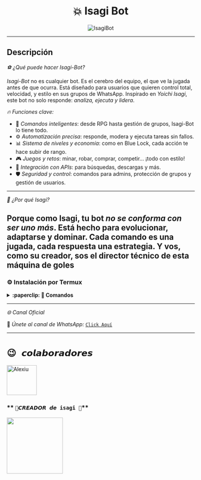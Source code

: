 <h1 align="center">💥 Isagi Bot</h1>
<p align="center">
  <img src="https://i.pinimg.com/originals/7b/5e/3e/7b5e3e3e3e3e3e3e3e3e3e3e3e3e3e.jpg" alt="IsagiBot" style="max-width: 100%;">
</p>

---

## Descripción


*⚽️ ¿Qué puede hacer Isagi-Bot?*

*Isagi-Bot* no es cualquier bot. Es el cerebro del equipo, el que ve la jugada antes de que ocurra. Está diseñado para usuarios que quieren control total, velocidad, y estilo en sus grupos de WhatsApp. Inspirado en _Yoichi Isagi_, este bot no solo responde: *analiza, ejecuta y lidera*.

*🔥 Funciones clave:*
- 🧠 *Comandos inteligentes*: desde RPG hasta gestión de grupos, Isagi-Bot lo tiene todo.
- ⚙️ *Automatización precisa*: responde, modera y ejecuta tareas sin fallos.
- 📊 *Sistema de niveles y economía*: como en Blue Lock, cada acción te hace subir de rango.
- 🎮 *Juegos y retos*: minar, robar, comprar, competir… ¡todo con estilo!
- 🧩 *Integración con APIs*: para búsquedas, descargas y más.
- 🛡️ *Seguridad y control*: comandos para admins, protección de grupos y gestión de usuarios.

---

*🧠 ¿Por qué Isagi?*

Porque como Isagi, tu bot *no se conforma con ser uno más*. Está hecho para evolucionar, adaptarse y dominar. Cada comando es una jugada, cada respuesta una estrategia. Y vos, como su creador, sos el director técnico de esta máquina de goles
---

### **⚙️ Instalación por Termux**

<details>
 <summary><b>:paperclip: 🖤 Comandos</b></summary>

<img src="" alt="IsagiBot" style="width: 100%; height: auto; max-width: 500px;">

> Nota: Copie y pegue los comandos en Termux uno por uno.
```bash
termux-setup-storage
```

```bash
apt update && apt upgrade && pkg install -y git nodejs ffmpeg imagemagick yarn
```

```bash
git clone https://github.com/David-Chian/Isagi-Bot-MD && cd Isagi-Bot-MD
```

```bash
yarn install
```

```bash
npm install
```

```bash
npm update
```

```bash
npm start
```

> Si aparece (Y/I/N/O/D/Z) [default=N]? use la letra "y" + "ENTER" para continuar con la instalación

*⚙️ Activar en caso de detenerse en Termux*

```bash
cd Isagi-Bot-MD
npm start
```

</details>

---

*🌐 Canal Oficial*

💬 *Únete al canal de WhatsApp:* [`Click Aquí`](https://whatsapp.com/channel/0029VbBG4i2GE56rSgXsqw2W)

---

# **`😉 𝙘𝙤𝙡𝙖𝙗𝙤𝙧𝙖𝙙𝙤𝙧𝙚𝙨`**
<a
href="https://github.com/yosue891"><img src="https://github.com/yosue891.png" width="80" height="80" alt="Alexiu"/></a> 
### ** `👑𝘾𝙍𝙀𝘼𝘿𝙊𝙍 𝙙𝙚 isagi 👑`**
<a
href="https://github.com/-Chian"><img src="https://github.com/.png" width="150" height="150" alt=""/></a>



